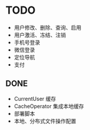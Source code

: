 # TODO


- 用户修改、删除、查询、启用
- 用户激活、冻结、注销
- 手机号登录
- 微信登录
- 定位导航
- 支付

## DONE

- CurrentUser 缓存
- CacheOperator 集成本地缓存
- 部署脚本
- 本地、分布式文件操作配置
